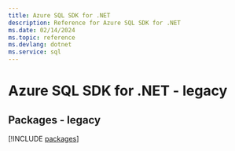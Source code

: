 ```yaml
---
title: Azure SQL SDK for .NET
description: Reference for Azure SQL SDK for .NET
ms.date: 02/14/2024
ms.topic: reference
ms.devlang: dotnet
ms.service: sql
---
```

# Azure SQL SDK for .NET - legacy
## Packages - legacy
[!INCLUDE [packages](sql-index.md)]